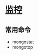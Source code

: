 # [监控](https://www.mongodb.com/docs/manual/administration/monitoring/) 

## 常用命令

- mongostat
- mongotop